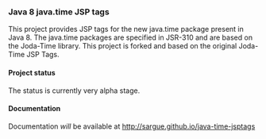 ### Java 8 java.time JSP tags

This project provides JSP tags for the new java.time package present in Java 8.
The java.time packages are specified in JSR-310 and are based on the Joda-Time library.
This project is forked and based on the original Joda-Time JSP Tags.

#### Project status

The status is currently very alpha stage.

#### Documentation

Documentation *will* be available at http://sargue.github.io/java-time-jsptags

